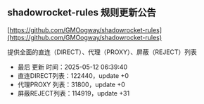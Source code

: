 ## shadowrocket-rules 规则更新公告

[https://github.com/GMOogway/shadowrocket-rules](https://github.com/GMOogway/shadowrocket-rules)

提供全面的直连（DIRECT）、代理（PROXY）、屏蔽（REJECT）列表
- 最后 更新 时间：2025-05-12 06:39:40
- 直连DIRECT列表：122440，update +0
- 代理PROXY 列表：31800，update +0
- 屏蔽REJECT列表：114919，update +31
